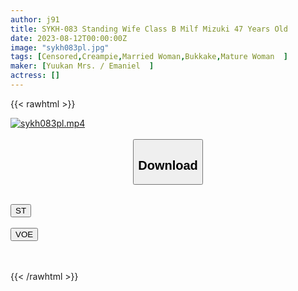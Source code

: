 ```yaml
---
author: j91
title: SYKH-083 Standing Wife Class B Milf Mizuki 47 Years Old
date: 2023-08-12T00:00:00Z
image: "sykh083pl.jpg"
tags: [Censored,Creampie,Married Woman,Bukkake,Mature Woman	 ]
maker: [Yuukan Mrs. / Emaniel  ]
actress: []
---
```



{{< rawhtml >}}

<div class="video" data-videoid="MyByDzbBPviBZy">
    <a href="javascript:;">
        <img src="https://my.j91.asia/posts/sykh083pl/sykh083pl.jpg" width="WIDTH" height="HEIGHT" alt="sykh083pl.mp4" loading="lazy">
    </a>
</div>

<script type="text/javascript" src="https://j91.asia/asset/on-demand-st.js"></script>

<br>
  <link rel="stylesheet" href="https://j91.asia/asset/bs5.css">
  
  <center>
  <button class="btn btn-primary" type="button" data-bs-toggle="collapse" data-bs-target=".multi-collapse" aria-expanded="false" aria-controls="multiCollapseExample1 multiCollapseExample2"><h2>Download</h2></button></center>
</p>
<div class="row">
  <div class="col">
    <div class="collapse multi-collapse" id="multiCollapseExample1">
      <div class="card card-body">
	      	      <br>
<div class="buttons">  
<a href="https://streamtape.to/v/MyByDzbBPviBZy"><button class="btn-hover color-3"><i class="fa fa-download"></i> ST</button></a></div>
    </div>
  </div>
</div>
  <div class="col">
    <div class="collapse multi-collapse" id="multiCollapseExample2">
      <div class="card card-body">
	      <br>
<div class="buttons">
    <a href="https://voe.sx/ipsehhbehjcp"><button class="btn-hover color-9"><i class="fa fa-download"></i> VOE</button></a></div>
<br><br>
      </div>
    </div>
  </div>
</div>

{{< /rawhtml >}}